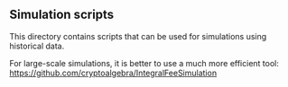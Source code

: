 ## Simulation scripts

This directory contains scripts that can be used for simulations using historical data.

For large-scale simulations, it is better to use a much more efficient tool: https://github.com/cryptoalgebra/IntegralFeeSimulation